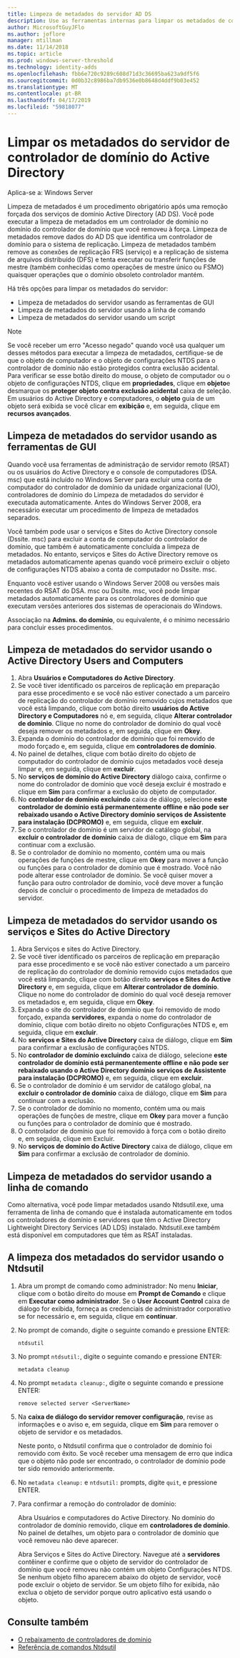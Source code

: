```yaml
---
title: Limpeza de metadados do servidor AD DS
description: Use as ferramentas internas para limpar os metadados de controladores de domínio removidos
author: MicrosoftGuyJFlo
ms.author: joflore
manager: mtillman
ms.date: 11/14/2018
ms.topic: article
ms.prod: windows-server-threshold
ms.technology: identity-adds
ms.openlocfilehash: fbb6e720c9289c608d71d3c36695ba623a9df5f6
ms.sourcegitcommit: 0d0b32c8986ba7db9536e0b8648d4ddf9b03e452
ms.translationtype: MT
ms.contentlocale: pt-BR
ms.lasthandoff: 04/17/2019
ms.locfileid: "59818077"
---
```

# <a name="clean-up-active-directory-domain-controller-server-metadata"></a>Limpar os metadados do servidor de controlador de domínio do Active Directory

Aplica-se a: Windows Server

Limpeza de metadados é um procedimento obrigatório após uma remoção forçada dos serviços de domínio Active Directory (AD DS). Você pode executar a limpeza de metadados em um controlador de domínio no domínio do controlador de domínio que você removeu à força. Limpeza de metadados remove dados do AD DS que identifica um controlador de domínio para o sistema de replicação. Limpeza de metadados também remove as conexões de replicação FRS (serviço) e a replicação de sistema de arquivos distribuído (DFS) e tenta executar ou transferir funções de mestre (também conhecidas como operações de mestre único ou FSMO) quaisquer operações que o domínio obsoleto controlador mantém.

Há três opções para limpar os metadados do servidor:

- Limpeza de metadados do servidor usando as ferramentas de GUI
- Limpeza de metadados do servidor usando a linha de comando
- Limpeza de metadados do servidor usando um script

> [!NOTE]
> Se você receber um erro "Acesso negado" quando você usa qualquer um desses métodos para executar a limpeza de metadados, certifique-se de que o objeto de computador e o objeto de configurações NTDS para o controlador de domínio não estão protegidos contra exclusão acidental. Para verificar se esse botão direito do mouse, o objeto de computador ou o objeto de configurações NTDS, clique em **propriedades**, clique em **objeto**e desmarque os **proteger objeto contra exclusão acidental** caixa de seleção. Em usuários do Active Directory e computadores, o **objeto** guia de um objeto será exibida se você clicar em **exibição** e, em seguida, clique em **recursos avançados**.

## <a name="clean-up-server-metadata-using-gui-tools"></a>Limpeza de metadados do servidor usando as ferramentas de GUI

Quando você usa ferramentas de administração de servidor remoto (RSAT) ou os usuários do Active Directory e o console de computadores (DSA. msc) que está incluído no Windows Server para excluir uma conta de computador do controlador de domínio da unidade organizacional (UO), controladores de domínio do Limpeza de metadados do servidor é executada automaticamente. Antes do Windows Server 2008, era necessário executar um procedimento de limpeza de metadados separados.

Você também pode usar o serviços e Sites do Active Directory console (Dssite. msc) para excluir a conta de computador do controlador de domínio, que também é automaticamente concluída a limpeza de metadados. No entanto, serviços e Sites do Active Directory remove os metadados automaticamente apenas quando você primeiro excluir o objeto de configurações NTDS abaixo a conta de computador no Dssite. msc.

Enquanto você estiver usando o Windows Server 2008 ou versões mais recentes do RSAT do DSA. msc ou Dssite. msc, você pode limpar metadados automaticamente para os controladores de domínio que executam versões anteriores dos sistemas de operacionais do Windows.

Associação na **Admins. do domínio**, ou equivalente, é o mínimo necessário para concluir esses procedimentos.

## <a name="clean-up-server-metadata-using-activedirectory-users-and-computers"></a>Limpeza de metadados do servidor usando o Active Directory Users and Computers

1. Abra **Usuários e Computadores do Active Directory**.
2. Se você tiver identificado os parceiros de replicação em preparação para esse procedimento e se você não estiver conectado a um parceiro de replicação do controlador de domínio removido cujos metadados que você está limpando, clique com botão direito **usuários do Active Directory e Computadores** nó e, em seguida, clique **Alterar controlador de domínio**. Clique no nome do controlador de domínio do qual você deseja remover os metadados e, em seguida, clique em **Okey**.
3. Expanda o domínio do controlador de domínio que foi removido de modo forçado e, em seguida, clique em **controladores de domínio**.
4. No painel de detalhes, clique com botão direito do objeto de computador do controlador de domínio cujos metadados você deseja limpar e, em seguida, clique em **excluir**.
5. No **serviços de domínio do Active Directory** diálogo caixa, confirme o nome do controlador de domínio que você deseja excluir é mostrado e clique em **Sim** para confirmar a exclusão do objeto de computador.
6. No **controlador de domínio excluindo** caixa de diálogo, selecione **este controlador de domínio está permanentemente offline e não pode ser rebaixado usando o Active Directory domínio serviços de Assistente para instalação (DCPROMO)** e, em seguida, clique em **excluir**.
7. Se o controlador de domínio é um servidor de catálogo global, na **excluir o controlador de domínio** caixa de diálogo, clique em **Sim** para continuar com a exclusão.
8. Se o controlador de domínio no momento, contém uma ou mais operações de funções de mestre, clique em **Okey** para mover a função ou funções para o controlador de domínio que é mostrado. Você não pode alterar esse controlador de domínio. Se você quiser mover a função para outro controlador de domínio, você deve mover a função depois de concluir o procedimento de limpeza de metadados do servidor.

## <a name="clean-up-server-metadata-using-activedirectory-sites-and-services"></a>Limpeza de metadados do servidor usando os serviços e Sites do Active Directory

1. Abra Serviços e sites do Active Directory.
2. Se você tiver identificado os parceiros de replicação em preparação para esse procedimento e se você não estiver conectado a um parceiro de replicação do controlador de domínio removido cujos metadados que você está limpando, clique com botão direito **serviços e Sites do Active Directory** e, em seguida, clique em **Alterar controlador de domínio**. Clique no nome do controlador de domínio do qual você deseja remover os metadados e, em seguida, clique em **Okey**.
3. Expanda o site do controlador de domínio que foi removido de modo forçado, expanda **servidores**, expanda o nome do controlador de domínio, clique com botão direito no objeto Configurações NTDS e, em seguida, clique em **excluir**.
4. No **serviços e Sites do Active Directory** caixa de diálogo, clique em **Sim** para confirmar a exclusão de configurações NTDS.
5. No **controlador de domínio excluindo** caixa de diálogo, selecione **este controlador de domínio está permanentemente offline e não pode ser rebaixado usando o Active Directory domínio serviços de Assistente para instalação (DCPROMO)** e, em seguida, clique em **excluir**.
6. Se o controlador de domínio é um servidor de catálogo global, na **excluir o controlador de domínio** caixa de diálogo, clique em **Sim** para continuar com a exclusão.
7. Se o controlador de domínio no momento, contém uma ou mais operações de funções de mestre, clique em **Okey** para mover a função ou funções para o controlador de domínio que é mostrado.
8. O controlador de domínio que foi removido à força com o botão direito e, em seguida, clique em Excluir.
9. No **serviços de domínio do Active Directory** caixa de diálogo, clique em **Sim** para confirmar a exclusão de controlador de domínio.

## <a name="clean-up-server-metadata-using-the-command-line"></a>Limpeza de metadados do servidor usando a linha de comando

Como alternativa, você pode limpar metadados usando Ntdsutil.exe, uma ferramenta de linha de comando que é instalada automaticamente em todos os controladores de domínio e servidores que têm o Active Directory Lightweight Directory Services (AD LDS) instalado. Ntdsutil.exe também está disponível em computadores que têm as RSAT instaladas.

## <a name="to-clean-up-server-metadata-by-using-ntdsutil"></a>A limpeza dos metadados do servidor usando o Ntdsutil

1. Abra um prompt de comando como administrador: No menu **Iniciar**, clique com o botão direito do mouse em **Prompt de Comando** e clique em **Executar como administrador**. Se o **User Account Control** caixa de diálogo for exibida, forneça as credenciais de administrador corporativo se for necessário e, em seguida, clique em **continuar**.
2. No prompt de comando, digite o seguinte comando e pressione ENTER:

   `ntdsutil`

3. No prompt `ntdsutil:`, digite o seguinte comando e pressione ENTER:

   `metadata cleanup`

4. No prompt `metadata cleanup:`, digite o seguinte comando e pressione ENTER:

   `remove selected server <ServerName>`

5. Na **caixa de diálogo do servidor remover configuração**, revise as informações e o aviso e, em seguida, clique em **Sim** para remover o objeto de servidor e os metadados.

   Neste ponto, o Ntdsutil confirma que o controlador de domínio foi removido com êxito. Se você receber uma mensagem de erro que indica que o objeto não pode ser encontrado, o controlador de domínio pode ter sido removido anteriormente.

6. No `metadata cleanup:` e `ntdsutil:` prompts, digite `quit`, e pressione ENTER.

7. Para confirmar a remoção do controlador de domínio:

   Abra Usuários e computadores do Active Directory. No domínio do controlador de domínio removido, clique em **controladores de domínio**. No painel de detalhes, um objeto para o controlador de domínio que você removeu não deve aparecer.

   Abra Serviços e Sites do Active Directory. Navegue até a **servidores** contêiner e confirme que o objeto de servidor do controlador de domínio que você removeu não contém um objeto Configurações NTDS. Se nenhum objeto filho aparecem abaixo do objeto de servidor, você pode excluir o objeto de servidor. Se um objeto filho for exibida, não exclua o objeto de servidor porque outro aplicativo está usando o objeto.

## <a name="see-also"></a>Consulte também

* [O rebaixamento de controladores de domínio](Demoting-Domain-Controllers-and-Domains--Level-200-.md)
* [Referência de comandos Ntdsutil](https://docs.microsoft.com/previous-versions/windows/it-pro/windows-server-2008-R2-and-2008/cc753343(v=ws.10))
